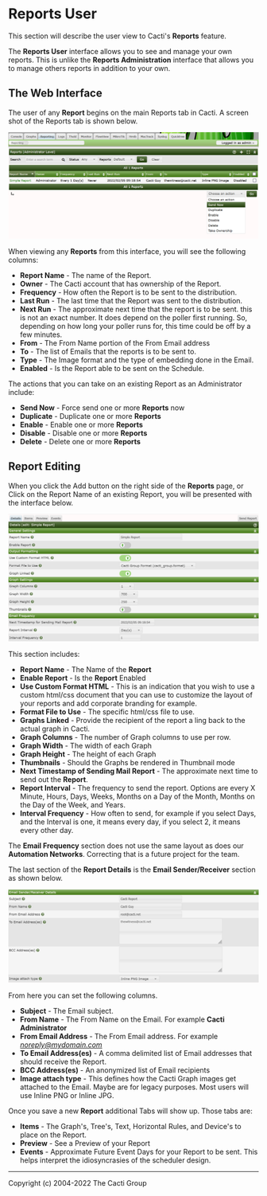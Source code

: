 # Reports User

This section will describe the user view to Cacti's **Reports** feature.

The **Reports User** interface allows you to see and manage your own reports.
This is unlike the **Reports Administration** interface that allows you to
manage others reports in addition to your own.

## The Web Interface

The user of any **Report** begins on the main Reports tab in Cacti.
A screen shot of the Reports tab is shown below.

![Reports User Tab](images/reports-admin-tab.png)

When viewing any **Reports** from this interface, you will see the following
columns:

- **Report Name** - The name of the Report.
- **Owner** - The Cacti account that has ownership of the Report.
- **Frequency** - How often the Report is to be sent to the distribution.
- **Last Run** - The last time that the Report was sent to the distribution.
- **Next Run** - The approximate next time that the report is to be sent.
  this is not an exact number.  It does depend on the poller first running.  So,
  depending on how long your poller runs for, this time could be off by a 
  few minutes.
- **From** - The From Name portion of the From Email address
- **To** - The list of Emails that the reports is to be sent to.
- **Type** - The Image format and the type of embedding done in the Email.
- **Enabled** - Is the Report able to be sent on the Schedule.

The actions that you can take on an existing Report as an Administrator include:

- **Send Now** - Force send one or more **Reports** now
- **Duplicate** - Duplicate one or more **Reports**
- **Enable** - Enable one or more **Reports**
- **Disable** - Disable one or more **Reports**
- **Delete** - Delete one or more **Reports**

## Report Editing

When you click the Add button on the right side of the **Reports** page, or Click on the Report Name of an existing Report, you will be presented with the interface below.

![Reports User Edit](images/reports-edit-1.png)

This section includes:

- **Report Name** - The Name of the **Report**
- **Enable Report** - Is the **Report** Enabled
- **Use Custom Format HTML** - This is an indication that you wish to use a custom html/css
  document that you can use to customize the layout of your reports and add 
  corporate branding for example.
- **Format File to Use** - The specific html/css file to use.
- **Graphs Linked** - Provide the recipient of the report a ling back to the actual
  graph in Cacti.
- **Graph Columns** - The number of Graph columns to use per row.
- **Graph Width** - The width of each Graph
- **Graph Height** - The height of each Graph
- **Thumbnails** - Should the Graphs be rendered in Thumbnail mode
- **Next Timestamp of Sending Mail Report** - The approximate next time to send out the
  **Report**.
- **Report Interval** - The frequency to send the report.  Options are every X Minute, Hours, Days, Weeks, Months on a Day of the Month, Months on the Day of the Week, and Years.
- **Interval Frequency** - How often to send, for example if you select Days, and the Interval is one, it means every day, if you select 2, it means every other day.

The **Email Frequency** section does not use the same layout as does our **Automation Networks**.
Correcting that is a future project for the team.

The last section of the **Report Details** is the **Email Sender/Receiver** section as shown below.

![Reports Admin Edit](images/reports-edit-2.png)

From here you can set the following columns.

- **Subject** - The Email subject.
- **From Name** - The From Name on the Email.  For example **Cacti Administrator**
- **From Email Address** - The From Email address.  For example *noreply@mydomain.com*
- **To Email Address(es)** - A comma delimited list of Email addresses that should
  receive the Report.
- **BCC Address(es)** - An anonymized list of Email recipients
- **Image attach type** - This defines how the Cacti Graph images get attached to the
  Email.  Maybe are for legacy purposes.  Most users will use Inline PNG or Inline JPG.

Once you save a new **Report** additional Tabs will show up.  Those tabs are:

- **Items** - The Graph's, Tree's, Text, Horizontal Rules, and Device's to place on the Report.
- **Preview** - See a Preview of your Report
- **Events** - Approximate Future Event Days for your Report to be sent.  This helps interpret
  the idiosyncrasies of the scheduler design.

---
<copy>Copyright (c) 2004-2022 The Cacti Group</copy>
